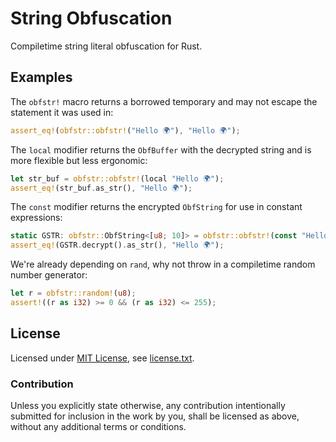String Obfuscation
==================

Compiletime string literal obfuscation for Rust.

Examples
--------

The `obfstr!` macro returns a borrowed temporary and may not escape the statement it was used in:

```rust
assert_eq!(obfstr::obfstr!("Hello 🌍"), "Hello 🌍");
```

The `local` modifier returns the `ObfBuffer` with the decrypted string and is more flexible but less ergonomic:

```rust
let str_buf = obfstr::obfstr!(local "Hello 🌍");
assert_eq!(str_buf.as_str(), "Hello 🌍");
```

The `const` modifier returns the encrypted `ObfString` for use in constant expressions:

```rust
static GSTR: obfstr::ObfString<[u8; 10]> = obfstr::obfstr!(const "Hello 🌍");
assert_eq!(GSTR.decrypt().as_str(), "Hello 🌍");
```

We're already depending on `rand`, why not throw in a compiletime random number generator:

```rust
let r = obfstr::random!(u8);
assert!((r as i32) >= 0 && (r as i32) <= 255);
```

License
-------

Licensed under [MIT License](https://opensource.org/licenses/MIT), see [license.txt](license.txt).

### Contribution

Unless you explicitly state otherwise, any contribution intentionally submitted
for inclusion in the work by you, shall be licensed as above, without any additional terms or conditions.
